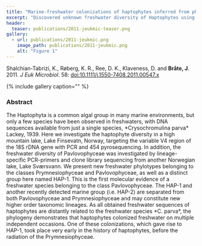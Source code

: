 ```yaml
---
title: "Marine-freshwater colonizations of haptophytes inferred from phylogeny of environmental 18S rDNA sequences"
excerpt: "Discovered unknown freshwater diversity of Haptophytes using environmental sequence data."
header:
  teaser: publications/2011-jeukmic-teaser.png
gallery:
  - url: publications/2011-jeukmic.png
    image_path: publications/2011-jeukmic.png
    alt: "Figure 1"
---
```


Shalchian-Tabrizi, K., Røberg, K. R., Ree, D. K., Klaveness, D. and **Bråte, J**. 2011. *J Euk Microbiol*. 58: [doi:10.1111/j.1550-7408.2011.00547.x](http://onlinelibrary.wiley.com/doi/10.1111/j.1550-7408.2011.00547.x/abstract)

{% include gallery caption="" %}

<h3>Abstract</h3>
The Haptophyta is a common algal group in many marine environments, but only a few species have been observed in freshwaters, with DNA sequences available from just a single species, *Crysochromulina parva* Lackey, 1939. Here we investigate the haptophyte diversity in a high mountain lake, Lake Finsevatn, Norway, targeting the variable V4 region of the 18S rDNA gene with PCR and 454 pyrosequencing. In addition, the freshwater diversity of Pavlovophyceae was investigated by lineage-specific PCR-primers and clone library sequencing from another Norwegian lake, Lake Sværsvann. We present new freshwater phylotypes belonging to the classes Prymnesiophyceae and Pavlovophyceae, as well as a distinct group here named HAP-1. This is the first molecular evidence of a freshwater species belonging to the class Pavlovophyceae. The HAP-1 and another recently detected marine group (i.e. HAP-2) are separated from both Pavlovophyceae and Prymnesiophyceae and may constitute new higher order taxonomic lineages. As all obtained freshwater sequences of haptophytes are distantly related to the freshwater species *C. parva*, the phylogeny demonstrates that haptophytes colonized freshwater on multiple independent occasions. One of these colonizations, which gave rise to HAP-1, took place very early in the history of haptophytes, before the radiation of the Prymnesiophyceae.